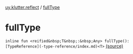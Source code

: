 [uy.klutter.reflect](index.md) / [fullType](.)


# fullType
`inline fun <reified&nbsp;T&nbsp;:&nbsp;Any> fullType(): [TypeReference](-type-reference/index.md)<T>` [(source)](https://github.com/kohesive/klutter/blob/master/reflect-core-jdk6/src/main/kotlin/uy/klutter/reflect/TypeInfo.kt#L8)



